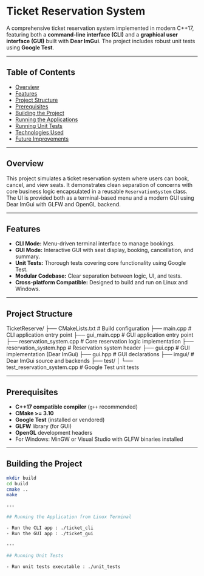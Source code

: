 # Ticket Reservation System

A comprehensive ticket reservation system implemented in modern C++17, featuring both a **command-line interface (CLI)** and a **graphical user interface (GUI)** built with **Dear ImGui**. The project includes robust unit tests using **Google Test**.

---

## Table of Contents

- [Overview](#overview)  
- [Features](#features)  
- [Project Structure](#project-structure)  
- [Prerequisites](#prerequisites)  
- [Building the Project](#building-the-project)  
- [Running the Applications](#running-the-applications)  
- [Running Unit Tests](#running-unit-tests)  
- [Technologies Used](#technologies-used)  
- [Future Improvements](#future-improvements)  

---

## Overview

This project simulates a ticket reservation system where users can book, cancel, and view seats. It demonstrates clean separation of concerns with core business logic encapsulated in a reusable `ReservationSystem` class. The UI is provided both as a terminal-based menu and a modern GUI using Dear ImGui with GLFW and OpenGL backend.

---

## Features

- **CLI Mode:** Menu-driven terminal interface to manage bookings.
- **GUI Mode:** Interactive GUI with seat display, booking, cancellation, and summary.
- **Unit Tests:** Thorough tests covering core functionality using Google Test.
- **Modular Codebase:** Clear separation between logic, UI, and tests.
- **Cross-platform Compatible:** Designed to build and run on Linux and Windows.

---

## Project Structure

TicketReserve/
├── CMakeLists.txt # Build configuration
├── main.cpp # CLI application entry point
├── gui_main.cpp # GUI application entry point
├── reservation_system.cpp # Core reservation logic implementation
├── reservation_system.hpp # Reservation system header
├── gui.cpp # GUI implementation (Dear ImGui)
├── gui.hpp # GUI declarations
├── imgui/ # Dear ImGui source and backends
├── test/
│ └── test_reservation_system.cpp # Google Test unit tests

---

## Prerequisites

- **C++17 compatible compiler** (`g++` recommended)
- **CMake >= 3.10**
- **Google Test** (installed or vendored)
- **GLFW** library (for GUI)
- **OpenGL** development headers
- For Windows: MinGW or Visual Studio with GLFW binaries installed

---

## Building the Project

```bash
mkdir build
cd build
cmake ..
make

---

## Running the Application from Linux Terminal

- Run the CLI app : ./ticket_cli
- Run the GUI app : ./ticket_gui 

---

## Running Unit Tests

- Run unit tests executable : ./unit_tests

